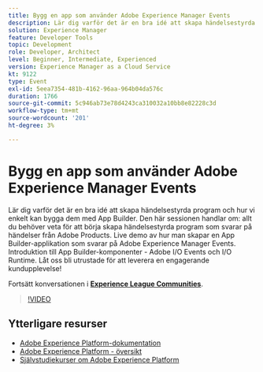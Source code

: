 ```yaml
---
title: Bygg en app som använder Adobe Experience Manager Events
description: Lär dig varför det är en bra idé att skapa händelsestyrda program och hur vi enkelt kan bygga dem med App Builder. Det här seminariet innehåller allt du behöver veta för att börja skapa händelsestyrda program som svarar på händelser från Adobe Products. Live demo av hur man skapar en App Builder-applikation som svarar på Adobe Experience Manager Events. Introduktion till App Builder-komponenter - Adobe I/O Events och I/O Runtime. Låt oss bli utrustade för att leverera en engagerande kundupplevelse!
solution: Experience Manager
feature: Developer Tools
topic: Development
role: Developer, Architect
level: Beginner, Intermediate, Experienced
version: Experience Manager as a Cloud Service
kt: 9122
type: Event
exl-id: 5eea7354-481b-4162-96aa-964b04da576c
duration: 1766
source-git-commit: 5c946ab73e78d4243ca310032a10bb8e82228c3d
workflow-type: tm+mt
source-wordcount: '201'
ht-degree: 3%

---
```


# Bygg en app som använder Adobe Experience Manager Events

Lär dig varför det är en bra idé att skapa händelsestyrda program och hur vi enkelt kan bygga dem med App Builder. Den här sessionen handlar om: allt du behöver veta för att börja skapa händelsestyrda program som svarar på händelser från Adobe Products. Live demo av hur man skapar en App Builder-applikation som svarar på Adobe Experience Manager Events. Introduktion till App Builder-komponenter - Adobe I/O Events och I/O Runtime. Låt oss bli utrustade för att leverera en engagerande kundupplevelse!

Fortsätt konversationen i **[Experience League Communities](https://adobe.ly/3ipjs8p)**.

>[!VIDEO](https://video.tv.adobe.com/v/337566/?quality=12&learn=on&hidetitle=true)

## Ytterligare resurser

- [Adobe Experience Platform-dokumentation](https://experienceleague.adobe.com/docs/experience-platform.html?lang=sv-SE)
- [Adobe Experience Platform - översikt](https://experienceleague.adobe.com/docs/experience-platform/landing/home.html?lang=sv-SE)
- [Självstudiekurser om Adobe Experience Platform](https://experienceleague.adobe.com/docs/platform-learn/tutorials/overview.html?lang=sv)
